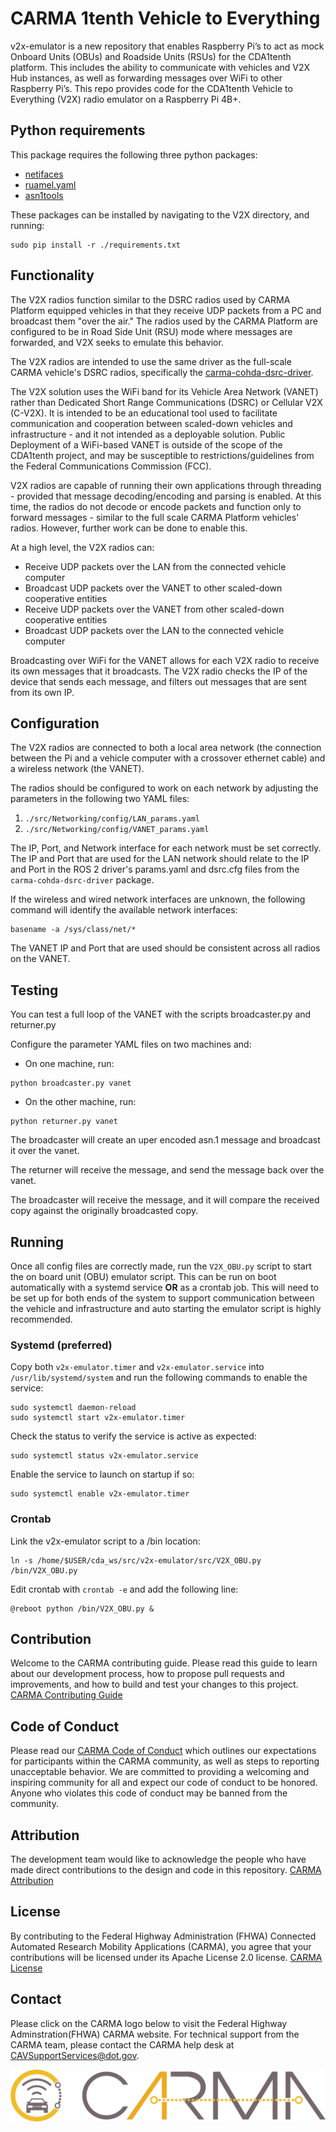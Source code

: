 # CARMA 1tenth Vehicle to Everything

v2x-emulator is a new repository that enables Raspberry Pi’s to act as mock Onboard Units (OBUs) and Roadside Units (RSUs) for the CDA1tenth platform. This includes the ability to communicate with vehicles and V2X Hub instances, as well as forwarding messages over WiFi to other Raspberry Pi’s. This repo provides code for the CDA1tenth Vehicle to Everything (V2X) radio emulator on a Raspberry Pi 4B+.

## Python requirements
This package requires the following three python packages:
- [netifaces](https://pypi.org/project/netifaces/)
- [ruamel.yaml](https://pypi.org/project/ruamel.yaml/)
- [asn1tools](https://pypi.org/project/asn1tools/)

These packages can be installed by navigating to the V2X directory, and running:
```
sudo pip install -r ./requirements.txt
```

## Functionality
The V2X radios function similar to the DSRC radios used by CARMA Platform equipped vehicles in that they receive UDP packets from a PC and broadcast them "over the air." The radios used by the CARMA Platform are configured to be in Road Side Unit (RSU) mode where messages are forwarded, and V2X seeks to emulate this behavior.

The V2X radios are intended to use the same driver as the full-scale CARMA vehicle's DSRC radios, specifically the [carma-cohda-dsrc-driver](https://github.com/usdot-fhwa-stol/carma-cohda-dsrc-driver).

The V2X solution uses the WiFi band for its Vehicle Area Network (VANET) rather than Dedicated Short Range Communications (DSRC) or Cellular V2X (C-V2X). It is intended to be an educational tool used to facilitate communication and cooperation between scaled-down vehicles and infrastructure - and it not intended as a deployable solution. Public Deployment of a WiFi-based VANET is outside of the scope of the CDA1tenth project, and may be susceptible to restrictions/guidelines from the Federal Communications Commission (FCC).

V2X radios are capable of running their own applications through threading - provided that message decoding/encoding and parsing is enabled.
At this time, the radios do not decode or encode packets and function only to forward messages - similar to the full scale CARMA Platform vehicles' radios. However, further work can be done to enable this.

At a high level, the V2X radios can:
- Receive UDP packets over the LAN from the connected vehicle computer
- Broadcast UDP packets over the VANET to other scaled-down cooperative entities
- Receive UDP packets over the VANET from other scaled-down cooperative entities
- Broadcast UDP packets over the LAN to the connected vehicle computer

Broadcasting over WiFi for the VANET allows for each V2X radio to receive its own messages that it broadcasts. The V2X radio checks the IP of the device that sends each message, and filters out messages that are sent from its own IP.

## Configuration
The V2X radios are connected to both a local area network (the connection between the Pi and a vehicle computer with a crossover ethernet cable) and a wireless network (the VANET).

The radios should be configured to work on each network by adjusting the parameters in the following two YAML files:
1. `./src/Networking/config/LAN_params.yaml`
2. `./src/Networking/config/VANET_params.yaml`

The IP, Port, and Network interface for each network must be set correctly. The IP and Port that are used for the LAN network should relate to the IP and Port in the ROS 2 driver's params.yaml and dsrc.cfg files from the `carma-cohda-dsrc-driver` package.

If the wireless and wired network interfaces are unknown, the following command will identify the available network interfaces:
```
basename -a /sys/class/net/*
```

The VANET IP and Port that are used should be consistent across all radios on the VANET.

## Testing
You can test a full loop of the VANET with the scripts broadcaster.py and returner.py

Configure the parameter YAML files on two machines and:
- On one machine, run:
```
python broadcaster.py vanet
```
- On the other machine, run:
```
python returner.py vanet
```

The broadcaster will create an uper encoded asn.1 message and broadcast it over the vanet.

The returner will receive the message, and send the message back over the vanet.

The broadcaster will receive the message, and it will compare the received copy against the originally broadcasted copy.

## Running
Once all config files are correctly made, run the `V2X_OBU.py` script to start the on board unit (OBU) emulator script. This can be run on boot automatically with a systemd service **OR** as a crontab job. This will need to be set up for both ends of the system to support communication between the vehicle and infrastructure and auto starting the emulator script is highly recommended.

### Systemd (preferred)
Copy both `v2x-emulator.timer` and `v2x-emulator.service` into `/usr/lib/systemd/system` and run the following commands to enable the service:
```
sudo systemctl daemon-reload
sudo systemctl start v2x-emulator.timer
```
Check the status to verify the service is active as expected:
```
sudo systemctl status v2x-emulator.service
```
Enable the service to launch on startup if so:
```
sudo systemctl enable v2x-emulator.timer
```


### Crontab
Link the v2x-emulator script to a /bin location:
```
ln -s /home/$USER/cda_ws/src/v2x-emulator/src/V2X_OBU.py /bin/V2X_OBU.py
```
Edit crontab with `crontab -e` and add the following line:
```
@reboot python /bin/V2X_OBU.py &
```

## Contribution
Welcome to the CARMA contributing guide. Please read this guide to learn about our development process, how to propose pull requests and improvements, and how to build and test your changes to this project. [CARMA Contributing Guide](https://github.com/usdot-fhwa-stol/carma-platform/blob/develop/Contributing.md) 

## Code of Conduct 
Please read our [CARMA Code of Conduct](https://github.com/usdot-fhwa-stol/carma-platform/blob/develop/Code_of_Conduct.md) which outlines our expectations for participants within the CARMA community, as well as steps to reporting unacceptable behavior. We are committed to providing a welcoming and inspiring community for all and expect our code of conduct to be honored. Anyone who violates this code of conduct may be banned from the community.

## Attribution
The development team would like to acknowledge the people who have made direct contributions to the design and code in this repository. [CARMA Attribution](https://github.com/usdot-fhwa-stol/carma-platform/blob/develop/ATTRIBUTION.txt) 

## License
By contributing to the Federal Highway Administration (FHWA) Connected Automated Research Mobility Applications (CARMA), you agree that your contributions will be licensed under its Apache License 2.0 license. [CARMA License](https://github.com/usdot-fhwa-stol/carma-platform/blob/develop/docs/License.md) 

## Contact
Please click on the CARMA logo below to visit the Federal Highway Adminstration(FHWA) CARMA website. For technical support from the CARMA team, please contact the CARMA help desk at CAVSupportServices@dot.gov.

[![CARMA Image](https://raw.githubusercontent.com/usdot-fhwa-stol/carma-platform/develop/docs/image/CARMA_icon.png)](https://highways.dot.gov/research/research-programs/operations/CARMA)

